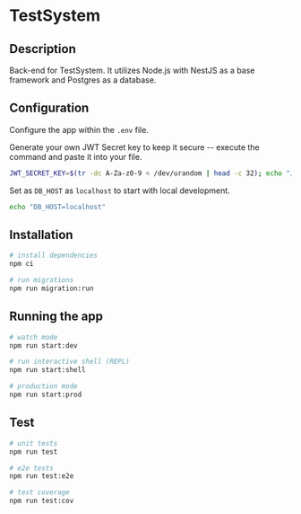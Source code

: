 # TestSystem

## Description
Back-end for TestSystem. It utilizes Node.js with NestJS as a base framework and Postgres as a database.

## Configuration
Configure the app within the `.env` file.

Generate your own JWT Secret key to keep it secure -- execute the command and paste it into your file.
```bash
JWT_SECRET_KEY=$(tr -dc A-Za-z0-9 < /dev/urandom | head -c 32); echo "JWT_SECRET_KEY=$JWT_SECRET_KEY"
```

Set as `DB_HOST` as `localhost` to start with local development.
```bash
echo "DB_HOST=localhost"
```

## Installation

```bash
# install dependencies
npm ci

# run migrations
npm run migration:run
```

## Running the app

```bash
# watch mode
npm run start:dev

# run interactive shell (REPL)
npm run start:shell

# production mode
npm run start:prod
```

## Test

```bash
# unit tests
npm run test

# e2e tests
npm run test:e2e

# test coverage
npm run test:cov
```
